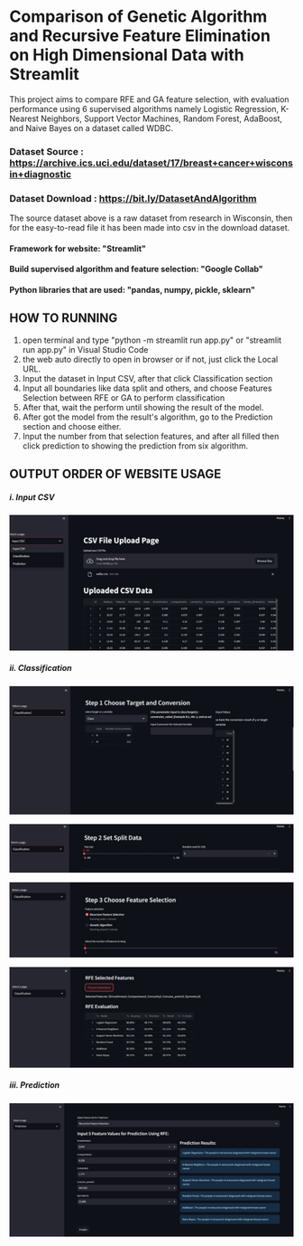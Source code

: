 # Comparison of Genetic Algorithm and Recursive Feature Elimination on High Dimensional Data with Streamlit
This project aims to compare RFE and GA feature selection, with evaluation performance using 6 supervised algorithms namely Logistic Regression, K-Nearest Neighbors, Support Vector Machines, Random Forest, AdaBoost, and Naive Bayes on a dataset called WDBC.

### Dataset Source : https://archive.ics.uci.edu/dataset/17/breast+cancer+wisconsin+diagnostic
### Dataset Download : https://bit.ly/DatasetAndAlgorithm

The source dataset above is a raw dataset from research in Wisconsin, then for the easy-to-read file it has been made into csv in the download dataset.

#### Framework for website: "Streamlit"
#### Build supervised algorithm and feature selection: "Google Collab"
#### Python libraries that are used: "pandas, numpy, pickle, sklearn"

## HOW TO RUNNING
1. open terminal and type "python -m streamlit run app.py" or "streamlit run app.py" in Visual Studio Code
2. the web auto directly to open in browser or if not, just click the Local URL.
3. Input the dataset in Input CSV, after that click Classification section
4. Input all boundaries like data split and others, and choose Features Selection between RFE or GA to perform classification
5. After that, wait the perform until showing the result of the model.
6. After got the model from the result's algorithm, go to the Prediction section and choose either.
7. Input the number from that selection features, and after all filled then click prediction to showing the prediction from six algorithm.

## OUTPUT ORDER OF WEBSITE USAGE
##### i. Input CSV
![i1](https://github.com/dipaw626/Comparing-RFE-and-GA-Using-Streamlit/blob/main/Output%20Web/Input%20CSV%20File.jpeg)

##### ii. Classification
![c1](https://github.com/dipaw626/Comparing-RFE-and-GA-Using-Streamlit/blob/main/Output%20Web/Classification_Choose%20Target%20and%20Conversion.jpeg)

![c2](https://github.com/dipaw626/Comparing-RFE-and-GA-Using-Streamlit/blob/main/Output%20Web/Classification_Set%20Split%20Data.jpeg)

![c3](https://github.com/dipaw626/Comparing-RFE-and-GA-Using-Streamlit/blob/main/Output%20Web/Classification_Choose%20Feature%20Selection.jpeg)

![c4](https://github.com/dipaw626/Comparing-RFE-and-GA-Using-Streamlit/blob/main/Output%20Web/Classification_Selected%20Features%20and%20Evaluation.jpeg)

##### iii. Prediction
![p1](https://github.com/dipaw626/Comparing-RFE-and-GA-Using-Streamlit/blob/main/Output%20Web/Prediction_Feature%20Selection.jpeg)


